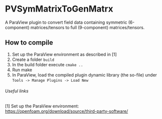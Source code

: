 # PVSymMatrixToGenMatrx

A ParaView plugin to convert field data containing symmetric (6-component) matrices/tensors to full (9-component) matrices/tensors.

## How to compile
1. Set up the ParaView environment as described in [1] 
2. Create a folder `build`
3. In the build folder execute `cmake ..`
4. Run make
5. In ParaView, load the compiled plugin dynamic library (the so-file) under `Tools -> Manage Plugins -> Load New`

###### Useful links
[1] Set up the ParaView environment: https://openfoam.org/download/source/third-party-software/